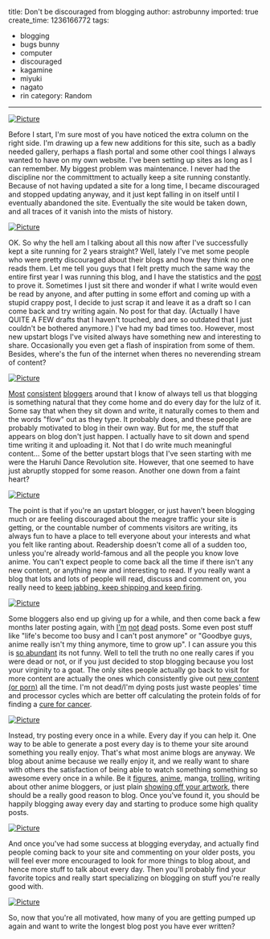 title: Don't be discouraged from blogging
author: astrobunny
imported: true
create_time: 1236166772
tags:
- blogging
- bugs bunny
- computer
- discouraged
- kagamine
- miyuki
- nagato
- rin
category: Random
---
 [![](wp-uploads/2009/03/wpid-kagamine-500x450.jpg "Picture")](/images/wp-uploads/2009/03/wpid-kagamine.jpg)  
  
Before I start, I'm sure most of you have noticed the extra column on the right side. I'm drawing up a few new additions for this site, such as a badly needed gallery, perhaps a flash portal and some other cool things I always wanted to have on my own website. I've been setting up sites as long as I can remember. My biggest problem was maintenance. I never had the discipline nor the committment to actually keep a site running constantly. Because of not having updated a site for a long time, I became discouraged and stopped updating anyway, and it just kept falling in on itself until I eventually abandoned the site. Eventually the site would be taken down, and all traces of it vanish into the mists of history.  
<!--more-->  
 [![](wp-uploads/2009/03/wpid-770ea71af37646e001bd1444bf9d10e1-500x375.jpg "Picture")](/images/wp-uploads/2009/03/wpid-770ea71af37646e001bd1444bf9d10e1.jpg)  
  
OK. So why the hell am I talking about all this now after I've successfully kept a site running for 2 years straight? Well, lately I've met some people who were pretty discouraged about their blogs and how they think no one reads them. Let me tell you guys that I felt pretty much the same way the entire first year I was running this blog, and I have the statistics and the [post](http://www.astrobunny.net/2008/08/24/blog-revision) to prove it. Sometimes I just sit there and wonder if what I write would even be read by anyone, and after putting in some effort and coming up with a stupid crappy post, I decide to just scrap it and leave it as a draft so I can come back and try writing again. No post for that day. (Actually I have QUITE A FEW drafts that I haven't touched, and are so outdated that I just couldn't be bothered anymore.) I've had my bad times too. However, most new upstart blogs I've visited always have something new and interesting to share. Occasionally you even get a flash of inspiration from some of them. Besides, where's the fun of the internet when theres no neverending stream of content?  
  
 [![](wp-uploads/2009/03/wpid-5b9c6e05c9ed7d7a76e23381d08c8b38-500x587.jpg "Picture")](/images/wp-uploads/2009/03/wpid-5b9c6e05c9ed7d7a76e23381d08c8b38.jpg)  
  
 [Most](http://kurogane.animeblogger.net/) [consistent](http://www.riuva.com/) [bloggers](http://that.animeblogger.net/) around that I know of always tell us that blogging is something natural that they come home and do every day for the lulz of it. Some say that when they sit down and write, it naturally comes to them and the words "flow" out as they type. It probably does, and these people are probably motivated to blog in their own way. But for me, the stuff that appears on blog don't just happen. I actually have to sit down and spend time writing it and uploading it. Not that I do write much meaningful content... Some of the better upstart blogs that I've seen starting with me were the Haruhi Dance Revolution site. However, that one seemed to have just abruptly stopped for some reason. Another one down from a faint heart?  
  
 [![](wp-uploads/2009/03/wpid-83eda424326907e48d6d2d958959a92b-500x373.jpg "Picture")](/images/wp-uploads/2009/03/wpid-83eda424326907e48d6d2d958959a92b.jpg)  
  
The point is that if you're an upstart blogger, or just haven't been blogging much or are feeling discouraged about the meagre traffic your site is getting, or the countable number of comments visitors are writing, its always fun to have a place to tell everyone about your interests and what you felt like ranting about. Readership doesn't come all of a sudden too, unless you're already world-famous and all the people you know love anime. You can't expect people to come back all the time if there isn't any new content, or anything new and interesting to read. If you really want a blog that lots and lots of people will read, discuss and comment on, you really need to [keep jabbing, keep shipping and keep firing](http://www.codinghorror.com/blog/archives/000983.html).  
  
 [![](wp-uploads/2009/03/wpid-sample-3db76b2d2fff6cc7bdff72a83fa332eb-500x355.jpg "Picture")](/images/wp-uploads/2009/03/wpid-sample-3db76b2d2fff6cc7bdff72a83fa332eb.jpg)  
  
Some bloggers also end up giving up for a while, and then come back a few months later posting again, with [I'm](http://animeotaku.animeblogger.net/2006/09/im-not-dead-not-yet/) [not](http://animediet.net/announcements/im-not-dead-yet) [dead](http://bluemist.animeblogger.net/archives/im-not-dead/) posts. Some even post stuff like "life's become too busy and I can't post anymore" or "Goodbye guys, anime really isn't my thing anymore, time to grow up". I can assure you this is [so abundant](http://www.google.com/search?client=opera&rls=en&q=blog+im+not+dead) its not funny. Well to tell the truth no one really cares if you were dead or not, or if you just decided to stop blogging because you lost your virginity to a goat. The only sites people actually go back to visit for more content are actually the ones which consistently give out [new content](http://www.dannychoo.com/) [(or porn)](http://www.sankakucomplex.com/) all the time. I'm not dead/I'm dying posts just waste peoples' time and processor cycles which are better off calculating the protein folds of for finding a [cure for cancer](http://www.computeagainstcancer.org/).  
  
 [![](wp-uploads/2009/03/wpid-0dedce9ee9bc48c411c9506ab7fa12ce-500x426.jpg "Picture")](/images/wp-uploads/2009/03/wpid-0dedce9ee9bc48c411c9506ab7fa12ce.jpg)  
  
Instead, try posting every once in a while. Every day if you can help it. One way to be able to generate a post every day is to theme your site around something you really enjoy. That's what most anime blogs are anyway. We blog about anime because we really enjoy it, and we really want to share with others the satisfaction of being able to watch something something so awesome every once in a while. Be it [figures](http://jointsareokay.blogspot.com/), [anime](http://www.joshsanimeblog.com/), manga, [trolling](http://jphinano.wordpress.com/), writing about other anime bloggers, or just plain [showing off your artwork](http://rainbowsphere.oniichannoecchi.com/), there should be a really good reason to blog. Once you've found it, you should be happily blogging away every day and starting to produce some high quality posts.  
  
 [![](wp-uploads/2009/03/wpid-9f0c3fe5e7cf5394f28404ad1f2fdac1-500x375.jpg "Picture")](/images/wp-uploads/2009/03/wpid-9f0c3fe5e7cf5394f28404ad1f2fdac1.jpg)  
  
And once you've had some success at blogging everyday, and actually find people coming back to your site and commenting on your older posts, you will feel ever more encouraged to look for more things to blog about, and hence more stuff to talk about every day. Then you'll probably find your favorite topics and really start specializing on blogging on stuff you're really good with.  
  
 [![](wp-uploads/2009/03/wpid-sample-1a6fdfaa09664fc1db304d32a4ea06c4-500x739.jpg "Picture")](/images/wp-uploads/2009/03/wpid-sample-1a6fdfaa09664fc1db304d32a4ea06c4.jpg)  
  
So, now that you're all motivated, how many of you are getting pumped up again and want to write the longest blog post you have ever written?